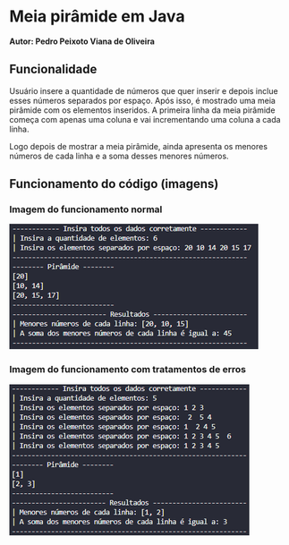 # Meia pirâmide em Java

**Autor: Pedro Peixoto Viana de Oliveira**

## Funcionalidade

Usuário insere a quantidade de números que quer inserir e depois inclue esses números separados por espaço. Após isso, é mostrado uma meia pirâmide com os elementos inseridos. A primeira linha da meia pirâmide começa com apenas uma coluna e vai incrementando uma coluna a cada linha.

Logo depois de mostrar a meia pirâmide, ainda apresenta os menores números de cada linha e a soma desses menores números.

## Funcionamento do código (imagens)
### Imagem do funcionamento normal
![Imagem](imagens-readme/funcionamento-codigo.png)
### Imagem do funcionamento com tratamentos de erros
![Imagem](imagens-readme/erros-codigo.png)
